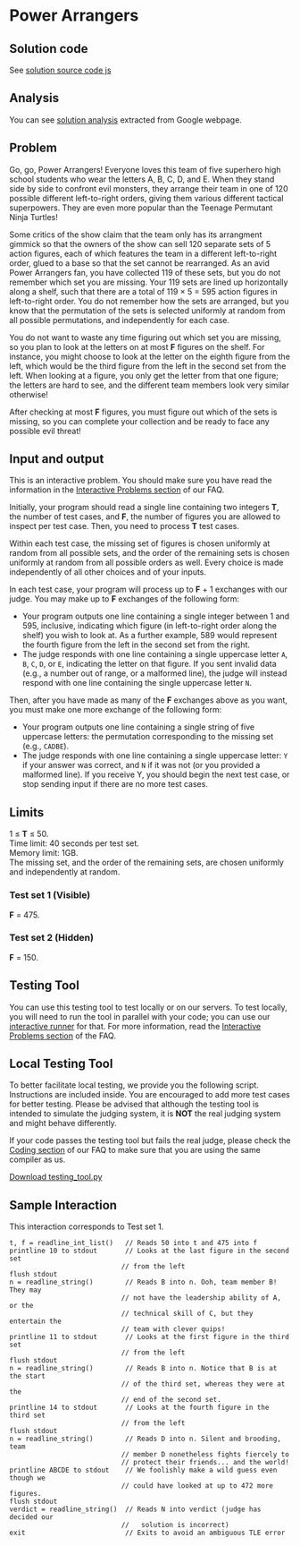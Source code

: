# Power Arrangers

## Solution code

See [solution source code js](/Round%201C/Power%20Arrangers/solution.js)

## Analysis

You can see [solution analysis](/Round%201C/Power%20Arrangers/analysis.md) extracted from Google webpage.

## Problem

Go, go, Power Arrangers! Everyone loves this team of five superhero high school students who wear the letters A, B, C, D, and E. When they stand side by side to confront evil monsters, they arrange their team in one of 120 possible different left-to-right orders, giving them various different tactical superpowers. They are even more popular than the Teenage Permutant Ninja Turtles!

Some critics of the show claim that the team only has its arrangment gimmick so that the owners of the show can sell 120 separate sets of 5 action figures, each of which features the team in a different left-to-right order, glued to a base so that the set cannot be rearranged. As an avid Power Arrangers fan, you have collected 119 of these sets, but you do not remember which set you are missing. Your 119 sets are lined up horizontally along a shelf, such that there are a total of 119 × 5 = 595 action figures in left-to-right order. You do not remember how the sets are arranged, but you know that the permutation of the sets is selected uniformly at random from all possible permutations, and independently for each case.

You do not want to waste any time figuring out which set you are missing, so you plan to look at the letters on at most **F** figures on the shelf. For instance, you might choose to look at the letter on the eighth figure from the left, which would be the third figure from the left in the second set from the left. When looking at a figure, you only get the letter from that one figure; the letters are hard to see, and the different team members look very similar otherwise!

After checking at most **F** figures, you must figure out which of the sets is missing, so you can complete your collection and be ready to face any possible evil threat!

## Input and output

This is an interactive problem. You should make sure you have read the information in the [Interactive Problems section](https://codingcompetitions.withgoogle.com/codejam/faq#interactive-problems) of our FAQ.

Initially, your program should read a single line containing two integers **T**, the number of test cases, and **F**, the number of figures you are allowed to inspect per test case. Then, you need to process **T** test cases.

Within each test case, the missing set of figures is chosen uniformly at random from all possible sets, and the order of the remaining sets is chosen uniformly at random from all possible orders as well. Every choice is made independently of all other choices and of your inputs.

In each test case, your program will process up to **F** + 1 exchanges with our judge. You may make up to **F** exchanges of the following form:

- Your program outputs one line containing a single integer between 1 and 595, inclusive, indicating which figure (in left-to-right order along the shelf) you wish to look at. As a further example, 589 would represent the fourth figure from the left in the second set from the right.
- The judge responds with one line containing a single uppercase letter `A`, `B`, `C`, `D`, or `E`, indicating the letter on that figure. If you sent invalid data (e.g., a number out of range, or a malformed line), the judge will instead respond with one line containing the single uppercase letter `N`.

Then, after you have made as many of the **F** exchanges above as you want, you must make one more exchange of the following form:

- Your program outputs one line containing a single string of five uppercase letters: the permutation corresponding to the missing set (e.g., `CADBE`).
- The judge responds with one line containing a single uppercase letter: `Y` if your answer was correct, and `N` if it was not (or you provided a malformed line). If you receive Y, you should begin the next test case, or stop sending input if there are no more test cases.

## Limits

1 ≤ **T** ≤ 50.<br>
Time limit: 40 seconds per test set.<br>
Memory limit: 1GB.<br>
The missing set, and the order of the remaining sets, are chosen uniformly and independently at random.

### Test set 1 (Visible)

**F** = 475.

### Test set 2 (Hidden)

**F** = 150.

## Testing Tool

You can use this testing tool to test locally or on our servers. To test locally, you will need to run the tool in parallel with your code; you can use our [interactive runner](/Round%201C/Power%20Arrangers/interactive_runner.py) for that. For more information, read the [Interactive Problems section](https://codingcompetitions.withgoogle.com/codejam/faq#interactive-problems) of the FAQ.

## Local Testing Tool

To better facilitate local testing, we provide you the following script. Instructions are included inside. You are encouraged to add more test cases for better testing. Please be advised that although the testing tool is intended to simulate the judging system, it is **NOT** the real judging system and might behave differently.

If your code passes the testing tool but fails the real judge, please check the [Coding section](https://codingcompetitions.withgoogle.com/codejam/faq#coding) of our FAQ to make sure that you are using the same compiler as us.

[Download testing_tool.py](/Round%201C/Power%20Arrangers/testing_tool.py)

## Sample Interaction

This interaction corresponds to Test set 1.

```
t, f = readline_int_list()   // Reads 50 into t and 475 into f
printline 10 to stdout       // Looks at the last figure in the second set
                            // from the left
flush stdout
n = readline_string()        // Reads B into n. Ooh, team member B! They may
                            // not have the leadership ability of A, or the
                            // technical skill of C, but they entertain the
                            // team with clever quips!
printline 11 to stdout       // Looks at the first figure in the third set
                            // from the left
flush stdout
n = readline_string()        // Reads B into n. Notice that B is at the start
                            // of the third set, whereas they were at the
                            // end of the second set.
printline 14 to stdout       // Looks at the fourth figure in the third set
                            // from the left
flush stdout
n = readline_string()        // Reads D into n. Silent and brooding, team
                            // member D nonetheless fights fiercely to
                            // protect their friends... and the world!
printline ABCDE to stdout    // We foolishly make a wild guess even though we
                            // could have looked at up to 472 more figures.
flush stdout
verdict = readline_string()  // Reads N into verdict (judge has decided our
                            //   solution is incorrect)
exit                         // Exits to avoid an ambiguous TLE error
```
